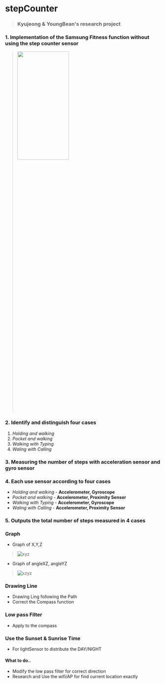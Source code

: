 # stepCounter
> ### Kyujeong & YoungBean's research project
### 1. Implementation of the Samsung Fitness function without using the step counter sensor
> <img src="http://blogfiles9.naver.net/MjAxNzA3MjlfMjUz/MDAxNTAxMzE1NTk0NzE0.V9MguvZMU3bmzZKzmEqbMjGsDClxqhyKI3mhd-itsEUg.cUeimuJq60XFNZMYs43oRR7wNUgciulOka5636Io8Yog.PNG.kkkclub1/Screenshot_20170729-160933.png" width="60%" height="30%">

### 2. Identify and distinguish four cases
1. *Holding and walking*
2. *Pocket and walking*
3. *Walking with Typing*
4. *Waling with Calling*

### 3. Measuring the number of steps with acceleration sensor and gyro sensor

### 4. Each use sensor according to four cases
- *Holding and walking* - **Accelerometer, Gyroscope**
- *Pocket and walking* - **Accelerometer, Proximity Sensor**
- *Walking with Typing* - **Accelerometer, Gyroscope**
- *Waling with Calling* - **Accelerometer, Proximity Sensor**

### 5. Outputs the total number of steps measured in 4 cases

### Graph
- Graph of X,Y,Z
> ![xyz](https://user-images.githubusercontent.com/21302833/34510888-f7406930-f09a-11e7-990e-c11ce1ec9e4a.png)
- Graph of angleXZ, angleYZ
> ![xzyz](https://user-images.githubusercontent.com/21302833/34510891-fa660cf0-f09a-11e7-880f-898b222cf4fb.png)


### Drawing Line
- Drawing Ling following the Path
- Correct the Compass function

### Low pass Filter
- Apply to the compass

### Use the Sunset & Sunrise Time
- For lightSensor to distribute the DAY/NIGHT

#### What to do..
- Modify the low pass filter for correct direction
- Research and Use the wifi/AP for find current location exactly 
